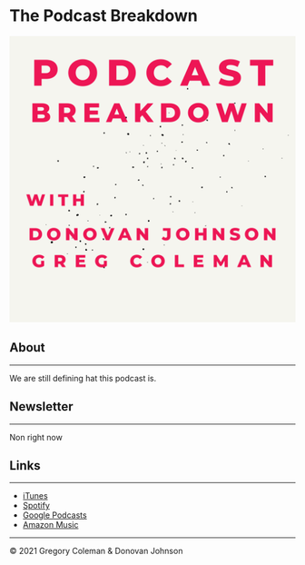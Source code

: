 # The Podcast Breakdown

![Podcast Breakdown Logo](images/Podcast_Breakdown.png)

## About
---
We are still defining hat this podcast is.


## Newsletter
---
Non right now


## Links
---

- [iTunes](https://podcasts.apple.com/us/podcast/unnamed-podcast/id1591027552)
- [Spotify](https://open.spotify.com/show/1yw5wbr2ws9IFeBsbS4RLQ)
- [Google Podcasts](https://podcasts.google.com/feed/aHR0cHM6Ly9ncmVnb3J5Y29sZW1hbi5naXRodWIuaW8vdGhlLXVubmFtZWQtcG9kY2FzdC9wb2RjYXN0LnhtbA?sa=X&ved=2ahUKEwj4pdfn2Yb0AhUzNqYKHUovDPgQ9sEGegQIARAC)
- [Amazon Music](https://podcasters.amazon.com/podcasts/286f0ec1-c226-4ae6-8d52-40e1a51a426b)


---
&copy; 2021 Gregory Coleman & Donovan Johnson

